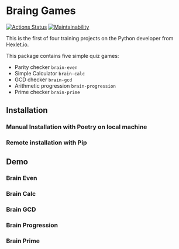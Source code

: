 # Braing Games
[![Actions Status](https://github.com/sp082d/python-project-lvl1/workflows/hexlet-check/badge.svg)](https://github.com/sp082d/python-project-lvl1/actions)
[![Maintainability](https://api.codeclimate.com/v1/badges/3d69ca3b0d9729538fca/maintainability)](https://codeclimate.com/github/altvec/python-project-lvl1/maintainability)

This is the first of four training projects on the Python developer from Hexlet.io.

This package contains five simple quiz games:
* Parity checker `brain-even`
* Simple Calculator `brain-calc`
* GCD checker `brain-gcd`
* Arithmetic progression `brain-progression`
* Prime checker `brain-prime`

## Installation 
### Manual Installation with Poetry on local machine
### Remote installation with Pip

## Demo

### Brain Even

### Brain Calc

### Brain GCD

### Brain Progression

### Brain Prime
